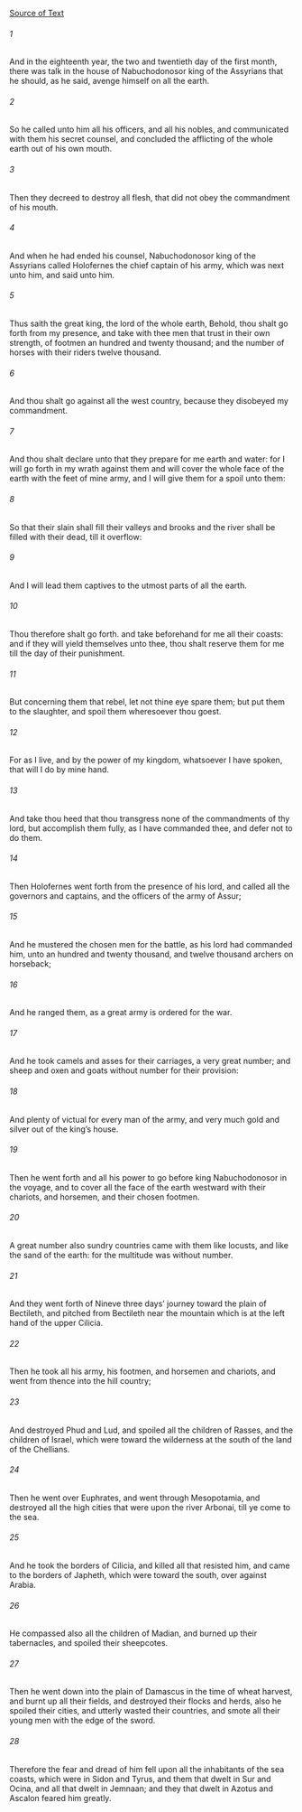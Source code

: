 [Source of Text](https://github.com/scrollmapper/bible_databases_deuterocanonical)

###### 1
And in the eighteenth year, the two and twentieth day of the first month, there was talk in the house of Nabuchodonosor king of the Assyrians that he should, as he said, avenge himself on all the earth.

###### 2
So he called unto him all his officers, and all his nobles, and communicated with them his secret counsel, and concluded the afflicting of the whole earth out of his own mouth.

###### 3
Then they decreed to destroy all flesh, that did not obey the commandment of his mouth.

###### 4
And when he had ended his counsel, Nabuchodonosor king of the Assyrians called Holofernes the chief captain of his army, which was next unto him, and said unto him.

###### 5
Thus saith the great king, the lord of the whole earth, Behold, thou shalt go forth from my presence, and take with thee men that trust in their own strength, of footmen an hundred and twenty thousand; and the number of horses with their riders twelve thousand.

###### 6
And thou shalt go against all the west country, because they disobeyed my commandment.

###### 7
And thou shalt declare unto that they prepare for me earth and water: for I will go forth in my wrath against them and will cover the whole face of the earth with the feet of mine army, and I will give them for a spoil unto them:

###### 8
So that their slain shall fill their valleys and brooks and the river shall be filled with their dead, till it overflow:

###### 9
And I will lead them captives to the utmost parts of all the earth.

###### 10
Thou therefore shalt go forth. and take beforehand for me all their coasts: and if they will yield themselves unto thee, thou shalt reserve them for me till the day of their punishment.

###### 11
But concerning them that rebel, let not thine eye spare them; but put them to the slaughter, and spoil them wheresoever thou goest.

###### 12
For as I live, and by the power of my kingdom, whatsoever I have spoken, that will I do by mine hand.

###### 13
And take thou heed that thou transgress none of the commandments of thy lord, but accomplish them fully, as I have commanded thee, and defer not to do them.

###### 14
Then Holofernes went forth from the presence of his lord, and called all the governors and captains, and the officers of the army of Assur;

###### 15
And he mustered the chosen men for the battle, as his lord had commanded him, unto an hundred and twenty thousand, and twelve thousand archers on horseback;

###### 16
And he ranged them, as a great army is ordered for the war.

###### 17
And he took camels and asses for their carriages, a very great number; and sheep and oxen and goats without number for their provision:

###### 18
And plenty of victual for every man of the army, and very much gold and silver out of the king’s house.

###### 19
Then he went forth and all his power to go before king Nabuchodonosor in the voyage, and to cover all the face of the earth westward with their chariots, and horsemen, and their chosen footmen.

###### 20
A great number also sundry countries came with them like locusts, and like the sand of the earth: for the multitude was without number.

###### 21
And they went forth of Nineve three days’ journey toward the plain of Bectileth, and pitched from Bectileth near the mountain which is at the left hand of the upper Cilicia.

###### 22
Then he took all his army, his footmen, and horsemen and chariots, and went from thence into the hill country;

###### 23
And destroyed Phud and Lud, and spoiled all the children of Rasses, and the children of Israel, which were toward the wilderness at the south of the land of the Chellians.

###### 24
Then he went over Euphrates, and went through Mesopotamia, and destroyed all the high cities that were upon the river Arbonai, till ye come to the sea.

###### 25
And he took the borders of Cilicia, and killed all that resisted him, and came to the borders of Japheth, which were toward the south, over against Arabia.

###### 26
He compassed also all the children of Madian, and burned up their tabernacles, and spoiled their sheepcotes.

###### 27
Then he went down into the plain of Damascus in the time of wheat harvest, and burnt up all their fields, and destroyed their flocks and herds, also he spoiled their cities, and utterly wasted their countries, and smote all their young men with the edge of the sword.

###### 28
Therefore the fear and dread of him fell upon all the inhabitants of the sea coasts, which were in Sidon and Tyrus, and them that dwelt in Sur and Ocina, and all that dwelt in Jemnaan; and they that dwelt in Azotus and Ascalon feared him greatly.